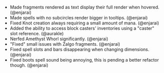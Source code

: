 - Made fragments rendered as text display their full render when hovered. (@enjarai)
- Made spells with no subcircles render bigger in tooltips. (@enjarai)
- Fixed Knot creation always requiring a small amount of mana. (@enjarai)
- Added the ability to access block casters' inventories using a "caster" slot reference. (@aurakle)
- Nerfed Amethyst Whorl significantly. (@enjarai)
- "Fixed" small issues with Zalgo fragments. (@enjarai)
- Fixed spell slots and bars disappearing when changing dimensions. (@enjarai)
- Fixed boots spell sound being annoying, this is pending a better refactor though. (@enjarai)
